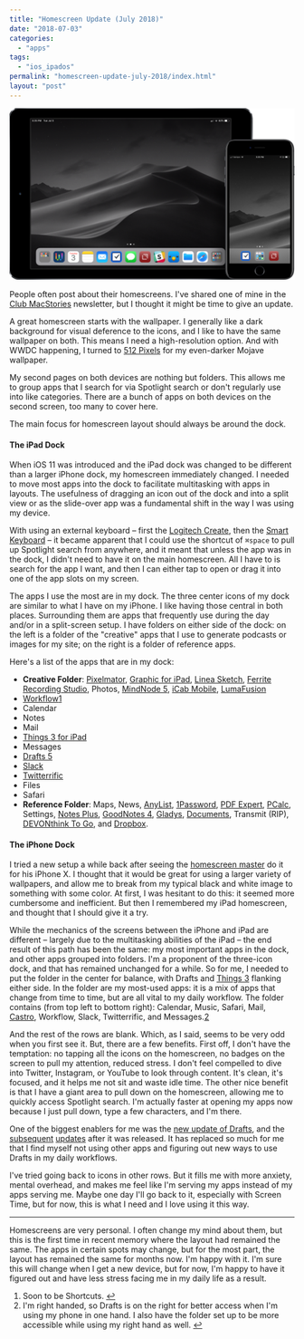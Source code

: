 ```yaml
---
title: "Homescreen Update (July 2018)"
date: "2018-07-03"
categories: 
  - "apps"
tags: 
  - "ios_ipados"
permalink: "homescreen-update-july-2018/index.html"
layout: "post"
---
```


![](images/Image-7-3-18-5-33-PM.png)

People often post about their homescreens. I've shared one of mine in the [Club MacStories](https://club.macstories.net/) newsletter, but I thought it might be time to give an update.

A great homescreen starts with the wallpaper. I generally like a dark background for visual deference to the icons, and I like to have the same wallpaper on both. This means I need a high-resolution option. And with WWDC happening, I turned to [512 Pixels](https://512pixels.net/projects/default-mac-wallpapers-in-5k/) for my even-darker Mojave wallpaper.

My second pages on both devices are nothing but folders. This allows me to group apps that I search for via Spotlight search or don't regularly use into like categories. There are a bunch of apps on both devices on the second screen, too many to cover here.

The main focus for homescreen layout should always be around the dock.

#### The iPad Dock

When iOS 11 was introduced and the iPad dock was changed to be different than a larger iPhone dock, my homescreen immediately changed. I needed to move most apps into the dock to facilitate multitasking with apps in layouts. The usefulness of dragging an icon out of the dock and into a split view or as the slide-over app was a fundamental shift in the way I was using my device.

With using an external keyboard – first the [Logitech Create](http://www.amazon.com/dp/B01HIS30OY/?tag=nahumck-20), then the [Smart Keyboard](http://www.amazon.com/dp/B01DOQR99Q/?tag=nahumck-20) – it became apparent that I could use the shortcut of `⌘space` to pull up Spotlight search from anywhere, and it meant that unless the app was in the dock, I didn't need to have it on the main homescreen. All I have to is search for the app I want, and then I can either tap to open or drag it into one of the app slots on my screen.

The apps I use the most are in my dock. The three center icons of my dock are similar to what I have on my iPhone. I like having those central in both places. Surrounding them are apps that frequently use during the day and/or in a split-screen setup. I have folders on either side of the dock: on the left is a folder of the "creative" apps that I use to generate podcasts or images for my site; on the right is a folder of reference apps.

Here's a list of the apps that are in my dock:

- **Creative Folder**: [Pixelmator](https://itunes.apple.com/us/app/id924695435?at=1001l4VZ), [Graphic for iPad](https://itunes.apple.com/us/app/id363317633?at=1001l4VZ), [Linea Sketch](https://itunes.apple.com/us/app/id1094770251?at=1001l4VZ), [Ferrite Recording Studio](https://itunes.apple.com/us/app/id1018780185?at=1001l4VZ), Photos, [MindNode 5](https://itunes.apple.com/us/app/id1218718027?at=1001l4VZ), [iCab Mobile](https://itunes.apple.com/us/app/id308111628?at=1001l4VZ), [LumaFusion](https://itunes.apple.com/us/app/id1062022008?at=1001l4VZ)
- [Workflow](https://itunes.apple.com/us/app/id915249334?at=1001l4VZ)[1](#fn1)
- Calendar
- Notes
- Mail
- [Things 3 for iPad](https://itunes.apple.com/us/app/id904244226?at=1001l4VZ)
- Messages
- [Drafts 5](https://itunes.apple.com/us/app/id1236254471?at=1001l4VZ)
- [Slack](https://itunes.apple.com/us/app/id618783545?at=1001l4VZ)
- [Twitterrific](https://itunes.apple.com/us/app/id580311103?at=1001l4VZ)
- Files
- Safari
- **Reference Folder**: Maps, News, [AnyList](https://itunes.apple.com/us/app/id522167641?at=1001l4VZ), [1Password](https://itunes.apple.com/us/app/id568903335?at=1001l4VZ), [PDF Expert](https://itunes.apple.com/us/app/id743974925?at=1001l4VZ), [PCalc](https://itunes.apple.com/us/app/id284666222?at=1001l4VZ), Settings, [Notes Plus](https://itunes.apple.com/us/app/id374211477?at=1001l4VZ), [GoodNotes 4](https://itunes.apple.com/us/app/id778658393?at=1001l4VZ), [Gladys](https://itunes.apple.com/us/app/id1257526927?at=1001l4VZ), [Documents](https://itunes.apple.com/us/app/id364901807?at=1001l4VZ), Transmit (RIP), [DEVONthink To Go](https://itunes.apple.com/us/app/id395722470?at=1001l4VZ), and [Dropbox](https://itunes.apple.com/us/app/id327630330?at=1001l4VZ).

#### The iPhone Dock

I tried a new setup a while back after seeing the [homescreen master](https://twitter.com/ronnielutes) do it for his iPhone X. I thought that it would be great for using a larger variety of wallpapers, and allow me to break from my typical black and white image to something with some color. At first, I was hesitant to do this: it seemed more cumbersome and inefficient. But then I remembered my iPad homescreen, and thought that I should give it a try.

While the mechanics of the screens between the iPhone and iPad are different – largely due to the multitasking abilities of the iPad – the end result of this path has been the same: my most important apps in the dock, and other apps grouped into folders. I'm a proponent of the three-icon dock, and that has remained unchanged for a while. So for me, I needed to put the folder in the center for balance, with Drafts and [Things 3](https://itunes.apple.com/us/app/id904237743?at=1001l4VZ) flanking either side. In the folder are my most-used apps: it is a mix of apps that change from time to time, but are all vital to my daily workflow. The folder contains (from top left to bottom right): Calendar, Music, Safari, Mail, [Castro](https://itunes.apple.com/us/app/id1080840241?at=1001l4VZ), Workflow, Slack, Twitterrific, and Messages.[2](#fn2)

And the rest of the rows are blank. Which, as I said, seems to be very odd when you first see it. But, there are a few benefits. First off, I don't have the temptation: no tapping all the icons on the homescreen, no badges on the screen to pull my attention, reduced stress. I don't feel compelled to dive into Twitter, Instagram, or YouTube to look through content. It's clean, it's focused, and it helps me not sit and waste idle time. The other nice benefit is that I have a giant area to pull down on the homescreen, allowing me to quickly access Spotlight search. I'm actually faster at opening my apps now because I just pull down, type a few characters, and I'm there.

One of the biggest enablers for me was the [new update of Drafts](https://www.macstories.net/reviews/drafts-5-the-macstories-review/), and the [subsequent](https://www.nahumck.me/drafts-5-dot-1-update/) [updates](https://www.nahumck.me/drafts-5-2-the-navigation-update/) after it was released. It has replaced so much for me that I find myself not using other apps and figuring out new ways to use Drafts in my daily workflows.

I've tried going back to icons in other rows. But it fills me with more anxiety, mental overhead, and makes me feel like I'm serving my apps instead of my apps serving me. Maybe one day I'll go back to it, especially with Screen Time, but for now, this is what I need and I love using it this way.

* * *

Homescreens are very personal. I often change my mind about them, but this is the first time in recent memory where the layout had remained the same. The apps in certain spots may change, but for the most part, the layout has remained the same for months now. I'm happy with it. I'm sure this will change when I get a new device, but for now, I'm happy to have it figured out and have less stress facing me in my daily life as a result.

1. Soon to be Shortcuts. [↩](#ffn1)
2. I'm right handed, so Drafts is on the right for better access when I'm using my phone in one hand. I also have the folder set up to be more accessible while using my right hand as well. [↩](#ffn2)
